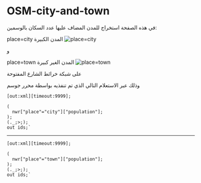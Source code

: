 # OSM-city-and-town
في هذه الصفحة استخراج للمدن المضاف عليها عدد السكان بالوسمين:

place=city المدن الكبيرة
![place=city](https://github.com/abdullahO2/OSM-city-and-town/blob/main/place%3Dcity.png)

و

place=town المدن الغير كبيرة
![place=town](https://github.com/abdullahO2/OSM-city-and-town/blob/main/place%3Dtown.png)

على شبكة خرائط الشارع المفتوحة

وذلك عبر الاستعلام التالي الذي تم تنفذيه بواسطة محرر جوسم

```
[out:xml][timeout:9999];

(
  nwr["place"="city"]["population"];
);
(._;>;);
out ids;`
```
--------------------------------------
```
[out:xml][timeout:9999];

(
  nwr["place"="town"]["population"];
);
(._;>;);
out ids;`
```
